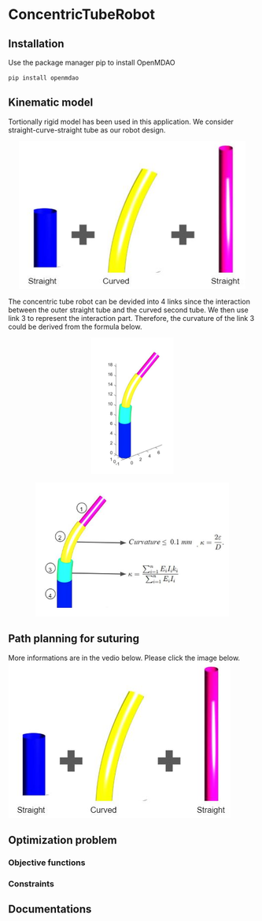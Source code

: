 # ConcentricTubeRobot

## Installation
Use the package manager pip to install OpenMDAO
```bash
pip install openmdao
```
## Kinematic model
Tortionally rigid model has been used in this application. We consider straight-curve-straight tube as our robot design.
<p align="center">
  <img width="460" height="300" src="https://github.com/FredLin0421/CTR/blob/ctr_opt_all/Pics/Tubes.JPG">
</p>
The concentric tube robot can be devided into 4 links since the interaction between the outer straight tube and the curved second tube. We then use link 3 to represent the interaction part. Therefore, the curvature of the link 3 could be derived from the formula below.

<p align="center">
   <img src="https://github.com/FredLin0421/ConcentricTubeRobot/blob/master/images/Screen%20Shot%202020-01-13%20at%208.24.11%20PM.png" width="168" height="276">
</p>
<p align="center">
   <img src="https://github.com/FredLin0421/ConcentricTubeRobot/blob/master/images/Screen%20Shot%202020-01-13%20at%208.24.47%20PM.png" width="393" height="273" /> 
</p>



## Path planning for suturing
More informations are in the vedio below. Please click the image below. 
[![](https://github.com/FredLin0421/CTR/blob/ctr_opt_all/Pics/Tubes.JPG)](https://www.youtube.com/watch?v=q3hONNn4UwM) 
## Optimization problem
### Objective functions

### Constraints


## Documentations
